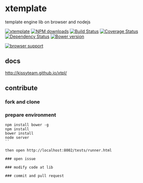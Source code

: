 # xtemplate

template engine lib on browser and nodejs

[![xtemplate](https://nodei.co/npm/xtemplate.png)](https://npmjs.org/package/xtemplate)
[![NPM downloads](http://img.shields.io/npm/dm/xtemplate.svg)](https://npmjs.org/package/xtemplate)
[![Build Status](https://secure.travis-ci.org/kissyteam/xtemplate.png?branch=master)](https://travis-ci.org/kissyteam/xtemplate)
[![Coverage Status](https://img.shields.io/coveralls/kissyteam/xtemplate.svg)](https://coveralls.io/r/kissyteam/xtemplate?branch=master)
[![Dependency Status](https://gemnasium.com/kissyteam/xtemplate.png)](https://gemnasium.com/kissyteam/xtemplate)
[![Bower version](https://badge.fury.io/bo/xtemplate.svg)](http://badge.fury.io/bo/xtemplate)

[![browser support](https://ci.testling.com/kissyteam/xtemplate.png)](https://ci.testling.com/kissyteam/xtemplate)

## docs
http://kissyteam.github.io/xtpl/

## contribute

### fork and clone

### prepare environment
```
npm install bower -g
npm install
bower install
node server
``

then open http://localhost:8002/tests/runner.html

### open issue

### modify code at lib

### commit and pull request